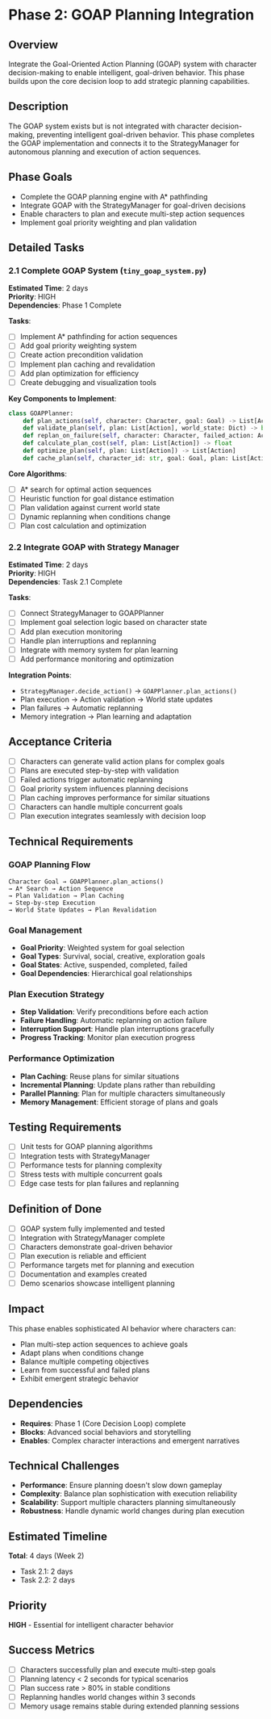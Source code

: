 # Phase 2: GOAP Planning Integration

## Overview
Integrate the Goal-Oriented Action Planning (GOAP) system with character decision-making to enable intelligent, goal-driven behavior. This phase builds upon the core decision loop to add strategic planning capabilities.

## Description
The GOAP system exists but is not integrated with character decision-making, preventing intelligent goal-driven behavior. This phase completes the GOAP implementation and connects it to the StrategyManager for autonomous planning and execution of action sequences.

## Phase Goals
- Complete the GOAP planning engine with A* pathfinding
- Integrate GOAP with the StrategyManager for goal-driven decisions
- Enable characters to plan and execute multi-step action sequences
- Implement goal priority weighting and plan validation

## Detailed Tasks

### 2.1 Complete GOAP System (`tiny_goap_system.py`)
**Estimated Time**: 2 days  
**Priority**: HIGH  
**Dependencies**: Phase 1 Complete

**Tasks**:
- [ ] Implement A* pathfinding for action sequences
- [ ] Add goal priority weighting system
- [ ] Create action precondition validation
- [ ] Implement plan caching and revalidation
- [ ] Add plan optimization for efficiency
- [ ] Create debugging and visualization tools

**Key Components to Implement**:
```python
class GOAPPlanner:
    def plan_actions(self, character: Character, goal: Goal) -> List[Action]
    def validate_plan(self, plan: List[Action], world_state: Dict) -> bool
    def replan_on_failure(self, character: Character, failed_action: Action) -> List[Action]
    def calculate_plan_cost(self, plan: List[Action]) -> float
    def optimize_plan(self, plan: List[Action]) -> List[Action]
    def cache_plan(self, character_id: str, goal: Goal, plan: List[Action]) -> None
```

**Core Algorithms**:
- [ ] A* search for optimal action sequences
- [ ] Heuristic function for goal distance estimation
- [ ] Plan validation against current world state
- [ ] Dynamic replanning when conditions change
- [ ] Plan cost calculation and optimization

### 2.2 Integrate GOAP with Strategy Manager
**Estimated Time**: 2 days  
**Priority**: HIGH  
**Dependencies**: Task 2.1 Complete

**Tasks**:
- [ ] Connect StrategyManager to GOAPPlanner
- [ ] Implement goal selection logic based on character state
- [ ] Add plan execution monitoring
- [ ] Handle plan interruptions and replanning
- [ ] Integrate with memory system for plan learning
- [ ] Add performance monitoring and optimization

**Integration Points**:
- `StrategyManager.decide_action()` → `GOAPPlanner.plan_actions()`
- Plan execution → Action validation → World state updates
- Plan failures → Automatic replanning
- Memory integration → Plan learning and adaptation

## Acceptance Criteria
- [ ] Characters can generate valid action plans for complex goals
- [ ] Plans are executed step-by-step with validation
- [ ] Failed actions trigger automatic replanning
- [ ] Goal priority system influences planning decisions
- [ ] Plan caching improves performance for similar situations
- [ ] Characters can handle multiple concurrent goals
- [ ] Plan execution integrates seamlessly with decision loop

## Technical Requirements

### GOAP Planning Flow
```
Character Goal → GOAPPlanner.plan_actions()
→ A* Search → Action Sequence
→ Plan Validation → Plan Caching
→ Step-by-step Execution
→ World State Updates → Plan Revalidation
```

### Goal Management
- **Goal Priority**: Weighted system for goal selection
- **Goal Types**: Survival, social, creative, exploration goals
- **Goal States**: Active, suspended, completed, failed
- **Goal Dependencies**: Hierarchical goal relationships

### Plan Execution Strategy
- **Step Validation**: Verify preconditions before each action
- **Failure Handling**: Automatic replanning on action failure
- **Interruption Support**: Handle plan interruptions gracefully
- **Progress Tracking**: Monitor plan execution progress

### Performance Optimization
- **Plan Caching**: Reuse plans for similar situations
- **Incremental Planning**: Update plans rather than rebuilding
- **Parallel Planning**: Plan for multiple characters simultaneously
- **Memory Management**: Efficient storage of plans and goals

## Testing Requirements
- [ ] Unit tests for GOAP planning algorithms
- [ ] Integration tests with StrategyManager
- [ ] Performance tests for planning complexity
- [ ] Stress tests with multiple concurrent goals
- [ ] Edge case tests for plan failures and replanning

## Definition of Done
- [ ] GOAP system fully implemented and tested
- [ ] Integration with StrategyManager complete
- [ ] Characters demonstrate goal-driven behavior
- [ ] Plan execution is reliable and efficient
- [ ] Performance targets met for planning and execution
- [ ] Documentation and examples created
- [ ] Demo scenarios showcase intelligent planning

## Impact
This phase enables sophisticated AI behavior where characters can:
- Plan multi-step action sequences to achieve goals
- Adapt plans when conditions change
- Balance multiple competing objectives
- Learn from successful and failed plans
- Exhibit emergent strategic behavior

## Dependencies
- **Requires**: Phase 1 (Core Decision Loop) complete
- **Blocks**: Advanced social behaviors and storytelling
- **Enables**: Complex character interactions and emergent narratives

## Technical Challenges
- **Performance**: Ensure planning doesn't slow down gameplay
- **Complexity**: Balance plan sophistication with execution reliability
- **Scalability**: Support multiple characters planning simultaneously
- **Robustness**: Handle dynamic world changes during plan execution

## Estimated Timeline
**Total**: 4 days (Week 2)
- Task 2.1: 2 days
- Task 2.2: 2 days

## Priority
**HIGH** - Essential for intelligent character behavior

## Success Metrics
- [ ] Characters successfully plan and execute multi-step goals
- [ ] Planning latency < 2 seconds for typical scenarios
- [ ] Plan success rate > 80% in stable conditions
- [ ] Replanning handles world changes within 3 seconds
- [ ] Memory usage remains stable during extended planning sessions